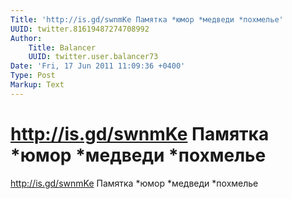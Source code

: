 ```yaml
---
Title: 'http://is.gd/swnmKe Памятка *юмор *медведи *похмелье'
UUID: twitter.81619487274708992
Author:
    Title: Balancer
    UUID: twitter.user.balancer73
Date: 'Fri, 17 Jun 2011 11:09:36 +0400'
Type: Post
Markup: Text
---
```


# http://is.gd/swnmKe Памятка *юмор *медведи *похмелье

http://is.gd/swnmKe Памятка *юмор *медведи *похмелье